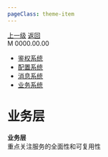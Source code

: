 ```yaml
---
pageClass: theme-item
---
```

<div class="extend-header">
    <div class="info">
        <div class="record">
            <a class="back" href="./">上一级</a>
            <a class="back" href="./">返回</a>
        </div>        
        <div class="mini">
            <span>M 0000.00.00</span>
        </div>
    </div>
    <div class="content"><div class="custom-block children"><ul><li><a href="/frontend/layerBusiness/systemAuthentication">鉴权系统</a></li><li><a href="/frontend/layerBusiness/systemConfiguration">配置系统</a></li><li><a href="/frontend/layerBusiness/systemMessage">消息系统</a></li><li><a href="/frontend/layerBusiness/systemBusiness">业务系统</a></li></ul></div></div>
</div>
<div class="content-header">
<h1>业务层</h1><strong>业务层</strong>
<summary class="desc">重点关注服务的全面性和可复用性</summary>
</div>

